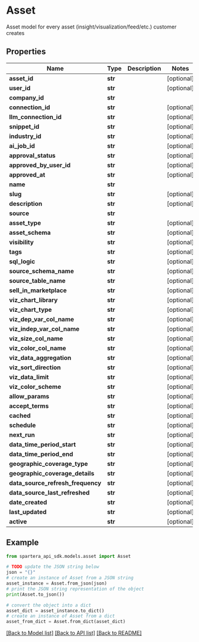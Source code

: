 # Asset

Asset model for every asset (insight/visualization/feed/etc.) customer creates

## Properties

Name | Type | Description | Notes
------------ | ------------- | ------------- | -------------
**asset_id** | **str** |  | [optional] 
**user_id** | **str** |  | [optional] 
**company_id** | **str** |  | 
**connection_id** | **str** |  | [optional] 
**llm_connection_id** | **str** |  | [optional] 
**snippet_id** | **str** |  | [optional] 
**industry_id** | **str** |  | [optional] 
**ai_job_id** | **str** |  | [optional] 
**approval_status** | **str** |  | [optional] 
**approved_by_user_id** | **str** |  | [optional] 
**approved_at** | **str** |  | [optional] 
**name** | **str** |  | 
**slug** | **str** |  | [optional] 
**description** | **str** |  | [optional] 
**source** | **str** |  | 
**asset_type** | **str** |  | [optional] 
**asset_schema** | **str** |  | [optional] 
**visibility** | **str** |  | [optional] 
**tags** | **str** |  | [optional] 
**sql_logic** | **str** |  | [optional] 
**source_schema_name** | **str** |  | [optional] 
**source_table_name** | **str** |  | [optional] 
**sell_in_marketplace** | **str** |  | [optional] 
**viz_chart_library** | **str** |  | [optional] 
**viz_chart_type** | **str** |  | [optional] 
**viz_dep_var_col_name** | **str** |  | [optional] 
**viz_indep_var_col_name** | **str** |  | [optional] 
**viz_size_col_name** | **str** |  | [optional] 
**viz_color_col_name** | **str** |  | [optional] 
**viz_data_aggregation** | **str** |  | [optional] 
**viz_sort_direction** | **str** |  | [optional] 
**viz_data_limit** | **str** |  | [optional] 
**viz_color_scheme** | **str** |  | [optional] 
**allow_params** | **str** |  | [optional] 
**accept_terms** | **str** |  | [optional] 
**cached** | **str** |  | [optional] 
**schedule** | **str** |  | [optional] 
**next_run** | **str** |  | [optional] 
**data_time_period_start** | **str** |  | [optional] 
**data_time_period_end** | **str** |  | [optional] 
**geographic_coverage_type** | **str** |  | [optional] 
**geographic_coverage_details** | **str** |  | [optional] 
**data_source_refresh_frequency** | **str** |  | [optional] 
**data_source_last_refreshed** | **str** |  | [optional] 
**date_created** | **str** |  | [optional] 
**last_updated** | **str** |  | [optional] 
**active** | **str** |  | [optional] 

## Example

```python
from spartera_api_sdk.models.asset import Asset

# TODO update the JSON string below
json = "{}"
# create an instance of Asset from a JSON string
asset_instance = Asset.from_json(json)
# print the JSON string representation of the object
print(Asset.to_json())

# convert the object into a dict
asset_dict = asset_instance.to_dict()
# create an instance of Asset from a dict
asset_from_dict = Asset.from_dict(asset_dict)
```
[[Back to Model list]](../README.md#documentation-for-models) [[Back to API list]](../README.md#documentation-for-api-endpoints) [[Back to README]](../README.md)


